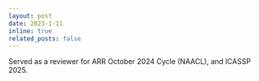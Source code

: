 ```yaml
---
layout: post
date: 2023-1-11
inline: true
related_posts: false
---
```


Served as a reviewer for ARR October 2024 Cycle (NAACL), and ICASSP 2025.